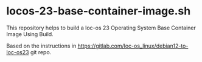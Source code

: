 # locos-23-base-container-image.sh

This repository helps to build a loc-os 23 Operating System Base Container Image Using Build.

Based on the instructions in https://gitlab.com/loc-os_linux/debian12-to-loc-os23 git repo.